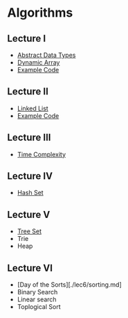# Algorithms

## Lecture I

* [Abstract Data Types][adt]
* [Dynamic Array][dynamic-array]
* [Example Code][dynarray-example]

[adt]: ./lec1/abstract-data-types.md
[dynamic-array]: ./lec1/dynamic-array.md
[dynarray-example]: ./lec1/example

## Lecture II

* [Linked List][linked-list]
* [Example Code][linked-list-example]

[linked-list]: ./lec2/linked-list.md
[linked-list-example]: ./lec2/example

## Lecture III

* [Time Complexity][time-complexity]

[time-complexity]: ./lec3/time-complexity.md

## Lecture IV

* [Hash Set][hash-set]

[hash-set]: ./lec4/hash-set.md

## Lecture V

* [Tree Set][tree-set]
* Trie
* Heap

[tree-set]: ./lec5/tree-set.md

## Lecture VI

* [Day of the Sorts][./lec6/sorting.md]
* Binary Search
* Linear search
* Toplogical Sort

[graph]: ./graph.md
